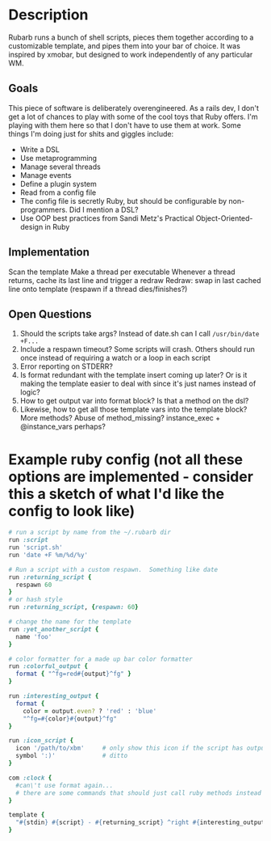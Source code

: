 Description
====================

Rubarb runs a bunch of shell scripts, pieces them together according to a customizable template, and pipes them into your bar of choice.  It was inspired by xmobar, but designed to work independently of any particular WM.  

Goals
--------------------

This piece of software is deliberately overengineered.  As a rails dev, I don't get a lot of chances to play with some of the cool toys that Ruby offers.  I'm playing with them here so that I don't have to use them at work.  Some things I'm doing just for shits and giggles include:

* Write a DSL
* Use metaprogramming
* Manage several threads
* Manage events
* Define a plugin system
* Read from a config file
 * The config file is secretly Ruby, but should be configurable by non-programmers.  Did I mention a DSL?
* Use OOP best practices from Sandi Metz's Practical Object-Oriented-design in Ruby

Implementation
--------------------

Scan the template
Make a thread per executable
Whenever a thread returns, cache its last line and trigger a redraw
Redraw: swap in last cached line onto template
(respawn if a thread dies/finishes?)

Open Questions
--------------------

1. Should the scripts take args?  Instead of date.sh can I call `/usr/bin/date +F...`
2. Include a respawn timeout?  Some scripts will crash.  Others should run once instead of requiring a watch or a loop in each script
3. Error reporting on STDERR?
4. Is format redundant with the template insert coming up later?  Or is it making the template easier to deal with since it's just names instead of logic?
5. How to get output var into format block?  Is that a method on the dsl?
6. Likewise, how to get all those template vars into the template block?  More methods?  Abuse of method_missing?
  instance_exec + @instance_vars perhaps?

Example ruby config (not all these options are implemented - consider this a sketch of what I'd like the config to look like)
====================

```ruby
# run a script by name from the ~/.rubarb dir
run :script
run 'script.sh'
run 'date +F %m/%d/%y'

# Run a script with a custom respawn.  Something like date
run :returning_script { 
  respawn 60
}
# or hash style
run :returning_script, {respawn: 60}

# change the name for the template
run :yet_another_script {
  name 'foo'
}

# color formatter for a made up bar color formatter
run :colorful_output {
  format { "^fg=red#{output}^fg" }
}

run :interesting_output {
  format { 
    color = output.even? ? 'red' : 'blue'
    "^fg=#{color}#{output}^fg"
}

run :icon_script {
  icon '/path/to/xbm'     # only show this icon if the script has output
  symbol ':)'             # ditto
}

com :clock {
  #can\'t use format again...
  # there are some commands that should just call ruby methods instead of forking processes....
}

template {
  "#{stdin} #{script} - #{returning_script} ^right #{interesting_output}"
}
```

